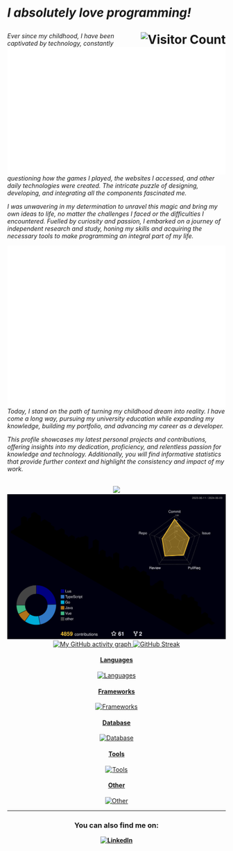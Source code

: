 <div>
    <h1 align="left">
        <b><i>I absolutely love programming!</i></b>
        <p align="left"><a href="#"><img align="right" alt="Visitor Count" src="https://profile-counter.glitch.me/paulo-granthon/count.svg"></a></p>
    </h1>
    <a href="#"><img align="right" src=https://raw.githubusercontent.com/paulo-granthon/github-stats-transparent/output/generated/overview.svg></a>
    <p align="left"><i>Ever since my childhood, I have been captivated by technology, constantly questioning how the games I played, the websites I accessed, and other daily technologies were created. The intricate puzzle of designing, developing, and integrating all the components fascinated me.</i></p>
    <p align="left"><i>I was unwavering in my determination to unravel this magic and bring my own ideas to life, no matter the challenges I faced or the difficulties I encountered. Fuelled by curiosity and passion, I embarked on a journey of independent research and study, honing my skills and acquiring the necessary tools to make programming an integral part of my life.</i></p>
    <a href="#"><img align="right" src=https://raw.githubusercontent.com/paulo-granthon/github-stats-transparent/output/generated/languages.svg></a>
    <p align="left"><i>Today, I stand on the path of turning my childhood dream into reality. I have come a long way, pursuing my university education while expanding my knowledge, building my portfolio, and advancing my career as a developer.</i></p>
    <p align="left"><i>This profile showcases my latest personal projects and contributions, offering insights into my dedication, proficiency, and relentless passion for knowledge and technology. Additionally, you will find informative statistics that provide further context and highlight the consistency and impact of my work.</i></p>
</div>
</br>
<div align="center">
  <a href="#">
    <img src="https://github-profile-trophy.vercel.app/?username=paulo-granthon&theme=discord&no-bg=true&no-frame=true&column=-1&rank=-D,-C,-B">
    <img alt="Language frequency per commit 3D graph" src="./profile-3d-contrib/profile-night-rainbow.svg">
    <img alt="My GitHub activity graph" src="https://github-readme-activity-graph.vercel.app/graph?username=paulo-granthon&theme=high-contrast">
    <img alt="GitHub Streak" src="https://streak-stats.demolab.com/?user=paulo-granthon&theme=highcontrast&border_radius=0&date_format=j%20M%5B%20Y%5D&card_width=1024&card_height=64&background=000000&fire=EBCD00&ring=E504EB&currStreakLabel=EBEBEB">
    <h4 align="center">Languages</h4>
    <img alt="Languages" src="https://skillicons.dev/icons?i=rust,py,cs,c,cpp,java,ts,js,html,css,bash,lua,go,ocaml&theme=dark">
    <h4 align="center">Frameworks</h4>
    <img alt="Frameworks" src="https://skillicons.dev/icons?i=rocket,nodejs,express,react,vue,jest,dotnet,django,bevy,spring,hibernate&theme=dark">
    <h4 align="center">Database</h4>
    <img alt="Database" src="https://skillicons.dev/icons?i=postgres,mysql,mongodb,dynamodb,sqlite&theme=dark">
    <h4 align="center">Tools</h4>
    <img alt="Tools" src="https://skillicons.dev/icons?i=vim,neovim,github,docker,nginx,vite,blender,unity,figma&theme=dark">
    <h4 align="center">Other</h4>
    <img alt="Other" src="https://skillicons.dev/icons?i=linux,wasm,redux,regex,git,githubactions,md,aws,vercel&theme=dark">
  </a>
</div>
<hr>
<div align="center">
  <h3><b>You can also find me on:<b></h3>
    <a href="https://www.linkedin.com/in/paulo-granthon">
        <img src="https://img.shields.io/badge/LinkedIn-blue?style=flat-square&logo=linkedin" alt="LinkedIn">
    </a>
</div>
